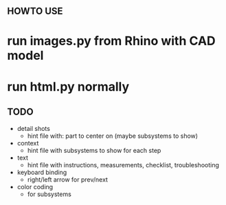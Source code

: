 
HOWTO USE
---------

# run images.py from Rhino with CAD model
# run html.py normally


TODO
----

- detail shots
  - hint file with: part to center on (maybe subsystems to show)
- context
  - hint file with subsystems to show for each step
- text
  - hint file with instructions, measurements, checklist, troubleshooting
- keyboard binding
  - right/left arrow for prev/next
- color coding
  - for subsystems
